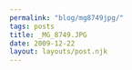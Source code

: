 ```yaml
---
permalink: "blog/mg8749jpg/"
tags: posts
title: _MG_8749.JPG
date: 2009-12-22
layout: layouts/post.njk
---
```


